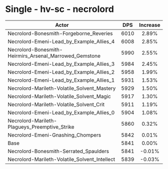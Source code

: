 # Single - hv-sc - necrolord
| Actor | DPS | Increase |
|---|:---:|:---:|
|Necrolord-Bonesmith-Forgeborne_Reveries|6010|2.89%|
|Necrolord-Emeni-Lead_by_Example_Allies_4|6008|2.85%|
|Necrolord-Bonesmith-Heirmirs_Arsenal_Marrowed_Gemstone|5990|2.55%|
|Necrolord-Emeni-Lead_by_Example_Allies_3|5984|2.45%|
|Necrolord-Emeni-Lead_by_Example_Allies_2|5958|1.99%|
|Necrolord-Emeni-Lead_by_Example_Allies_1|5931|1.53%|
|Necrolord-Marileth-Volatile_Solvent_Mastery|5929|1.50%|
|Necrolord-Marileth-Volatile_Solvent_Magic|5917|1.30%|
|Necrolord-Marileth-Volatile_Solvent_Crit|5911|1.19%|
|Necrolord-Emeni-Lead_by_Example_Allies_0|5904|1.08%|
|Necrolord-Marileth-Plagueys_Preemptive_Strike|5860|0.32%|
|Necrolord-Emeni-Gnashing_Chompers|5842|0.01%|
|Base|5841|0.00%|
|Necrolord-Bonesmith-Serrated_Spaulders|5841|-0.01%|
|Necrolord-Marileth-Volatile_Solvent_Intellect|5839|-0.03%|
